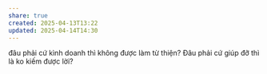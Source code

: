 ```yaml
---
share: true
created: 2025-04-13T13:22
updated: 2025-04-14T14:30
---
```

đâu phải cứ kình doanh thì không được làm từ thiện? Đâu phải cứ giúp đỡ thì là ko kiếm được lời?